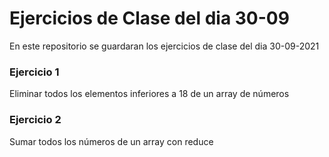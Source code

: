# Ejercicios de Clase del dia 30-09
En este repositorio se guardaran los ejercicios de clase del dia 30-09-2021

### Ejercicio 1
Eliminar todos los elementos inferiores a 18 de un array de números

### Ejercicio 2
Sumar todos los números de un array con reduce

